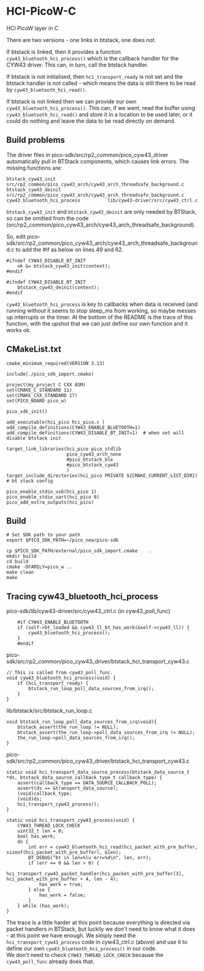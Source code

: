 # HCI-PicoW-C
HCI PicoW layer in C

There are two versions - one links in btstack, one does not.   

If btstack is linked, then it provides a function ```cyw43_bluetooth_hci_process()``` which is the callback handler for the CYW43 driver. This can, in turn, call the btstack handler.

If btstack is not initialised, then ```hci_transport_ready``` is not set and the btstack handler is not called - which means the data is still there to be read by ```cyw43_bluetooth_hci_read()```.

If btstack is not linked then we can provide our own ```cyw43_bluetooth_hci_process()```. This can, if we want, read the buffer using ```cyw43_bluetooth_hci_read()``` and store it in a location to be used later, or it could do nothing and leave the data to be read directly on demand.   

## Build problems

The driver files in pico-sdk/src/rp2_common/pico_cyw43_driver automatically pull in BTStack components, which causes link errors.
The missing functions are:    

```
btstack_cyw43_init                   src/rp2_common/pico_cyw43_arch/cyw43_arch_threadsafe_background.c
btstack_cyw43_deinit                 src/rp2_common/pico_cyw43_arch/cyw43_arch_threadsafe_background.c
cyw43_bluetooth_hci_process          lib/cyw43-driver/src/cyw43_ctrl.c
```

```btstack_cyw43_init``` and  ```btstack_cyw43_deinit``` are only needed by BTStack, so can be omitted from the code (src/rp2_common/pico_cyw43_arch/cyw43_arch_threadsafe_background).

So, edit pico-sdk/src/rp2_common/pico_cyw43_arch/cyw43_arch_threadsafe_background.c to add the #if as below on lines 49 and 62.   

```
#ifndef CYW43_DISABLE_BT_INIT
    ok &= btstack_cyw43_init(context);
#endif

#ifndef CYW43_DISABLE_BT_INIT
    btstack_cyw43_deinit(context);
#endif
```

```cyw43_bluetooth_hci_process``` is key to callbacks when data is received (and running without it seems to stop sleep_ms from working, so maybe messes up interrupts or the timer.   At the bottom of the README is the trace of this function, with the upshot that we can just define our own function and it works ok.    





## CMakeList.txt

```
cmake_minimum_required(VERSION 3.13)

include(./pico_sdk_import.cmake)

project(my_project C CXX ASM)
set(CMAKE_C_STANDARD 11)
set(CMAKE_CXX_STANDARD 17)
set(PICO_BOARD pico_w)

pico_sdk_init()

add_executable(hci_pico hci_pico.c )
add_compile_definitions(CYW43_ENABLE_BLUETOOTH=1)
add_compile_definitions(CYW43_DISABLE_BT_INIT=1)  # when set will disable btstack init

target_link_libraries(hci_pico pico_stdlib
                      pico_cyw43_arch_none
                      #pico_btstack_ble
                      #pico_btstack_cyw43
                      )
target_include_directories(hci_pico PRIVATE ${CMAKE_CURRENT_LIST_DIR}) # bt stack config

pico_enable_stdio_usb(hci_pico 1)
pico_enable_stdio_uart(hci_pico 0)
pico_add_extra_outputs(hci_pico)
```

## Build

```
# Set SDK path to your path
export $PICO_SDK_PATH=~/pico_new/pico-sdk

cp $PICO_SDK_PATH/external/pico_sdk_import.cmake    .
mkdir build
cd build
cmake -DFAMILY=pico_w ..
make clean
make

```

## Tracing cyw43_bluetooth_hci_process

pico-sdk/lib/cyw43-driver/src/cyw43_ctrl.c (in cyw43_poll_func)
```
    #if CYW43_ENABLE_BLUETOOTH
    if (self->bt_loaded && cyw43_ll_bt_has_work(&self->cyw43_ll)) {
        cyw43_bluetooth_hci_process();
    }
    #endif
```


pico-sdk/src/rp2_common/pico_cyw43_driver/btstack_hci_transport_cyw43.c
```
// This is called from cyw43_poll_func.
void cyw43_bluetooth_hci_process(void) {
    if (hci_transport_ready) {
        btstack_run_loop_poll_data_sources_from_irq();
    }
}
```

lib/btstack/src/btstack_run_loop.c
```
void btstack_run_loop_poll_data_sources_from_irq(void){
    btstack_assert(the_run_loop != NULL);
    btstack_assert(the_run_loop->poll_data_sources_from_irq != NULL);
    the_run_loop->poll_data_sources_from_irq();
}
```

pico-sdk/src/rp2_common/pico_cyw43_driver/btstack_hci_transport_cyw43.c
```
static void hci_transport_data_source_process(btstack_data_source_t *ds, btstack_data_source_callback_type_t callback_type) {
    assert(callback_type == DATA_SOURCE_CALLBACK_POLL);
    assert(ds == &transport_data_source);
    (void)callback_type;
    (void)ds;
    hci_transport_cyw43_process();
}
```

```
static void hci_transport_cyw43_process(void) {
    CYW43_THREAD_LOCK_CHECK
    uint32_t len = 0;
    bool has_work;
    do {
        int err = cyw43_bluetooth_hci_read(hci_packet_with_pre_buffer, sizeof(hci_packet_with_pre_buffer), &len);
        BT_DEBUG("bt in len=%lu err=%d\n", len, err);
        if (err == 0 && len > 0) {
            hci_transport_cyw43_packet_handler(hci_packet_with_pre_buffer[3], hci_packet_with_pre_buffer + 4, len - 4);
            has_work = true;
        } else {
            has_work = false;
        }
    } while (has_work);
}
```

The trace is a little harder at this point because everything is directed via packet handlers in BTStack, but luckily we don't need to know what it does - at this point we have enough. We simply need the ```hci_transport_cyw43_process``` code in cyw43_ctrl.c (above) and use it to define our own ```cyw43_bluetooth_hci_process()``` in our code.   
We don't need to check ```CYW43_THREAD_LOCK_CHECK``` because the ```cyw43_poll_func``` already does that.   



